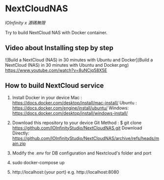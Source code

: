 # NextCloudNAS 
*IOInfinity x 源碼無限*

Try to build NextCloud NAS with Docker container.

## Video about Installing step by step
![Build a NextCloud (NAS) in 30 minutes with Ubuntu and Docker](Build a NextCloud (NAS) in 30 minutes with Ubuntu and Docker.png)
https://www.youtube.com/watch?v=8uNCjq58X5E

## How to build NextCloud service

1. Install Docker in your device
Mac    : https://docs.docker.com/desktop/install/mac-install/
Ubuntu : https://docs.docker.com/engine/install/ubuntu/
Windows: https://docs.docker.com/desktop/install/windows-install/

2. Download this repository to your device
Git Method       :   $ git clone https://github.com/IOInfinityStudio/NextCloudNAS.git
Download Directly:   https://github.com/IOInfinityStudio/NextCloudNAS/archive/refs/heads/main.zip

3. Modify the .env for DB configuration and Nextcloud's folder and port

4. sudo docker-compose up 

5. http://localhost:{your port} e.g. http://localhost:8080
